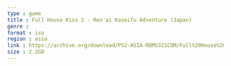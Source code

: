 ```yaml
---
type : game
title : Full House Kiss 2 - Ren'ai Kaseifu Adventure (Japan)
genre : 
format : iso
region : asia
link : https://archive.org/download/PS2-ASIA-ROMS321COM/Full%20House%20Kiss%202%20-%20Ren%27ai%20Kaseifu%20Adventure%20%28Japan%29.7z
size : 2.2GB
---
```

